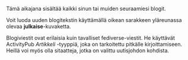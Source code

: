 Tämä aikajana sisältää kaikki sinun tai muiden seuraamiesi blogit.

Voit luoda uuden blogitekstin käyttämällä oikean sarakkeen yläreunassa olevaa **julkaise**-kuvaketta.

Blogiviestit ovat erilaisia ​​kuin tavalliset fediverse-viestit. He käyttävät ActivityPub *Artikkeli* -tyyppiä, joka on tarkoitettu pitkälle kirjoittamiseen. Heillä voi myös olla sitaatteja, jotka on valittu uutisjohdon kohdista.
